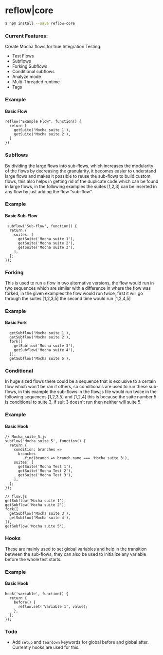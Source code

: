 # reflow|core

```sh
$ npm install --save reflow-core
```

### Current Features:

Create Mocha flows for true Integration Testing.
- Test Flows
- Subflows
- Forking Subflows
- Conditional subflows
- Analyze mode
- Multi-Threaded runtime
- Tags

### Example

#### Basic Flow
```
reflow("Example Flow", function() {
  return [
    getSuite('Mocha suite 1'),
    getSuite('Mocha suite 2'),
  ]
})
```
### Subflows

By dividing the large flows into sub-flows, which increases the modularity of the flows by decreasing the granularity, it becomes easier to understand large flows and makes it possible to reuse the sub-flows to build custom flows, this also helps in getting rid of the duplicate code which can be found in large flows, in the following examples the suites [1,2,3] can be inserted in any flow by just adding the flow "sub-flow".

### Example
#### Basic Sub-Flow
```
 subflow('Sub-flow', function() {
  return {
    suites: [
      getSuite('Mocha suite 1'),
      getSuite('Mocha suite 2'),
      getSuite('Mocha suite 3'),
    ],
  };
});
```

### Forking

This is used to run a flow in two alternative versions, the flow would run in two sequences which are similar with a difference in where the flow was forked, in the given examples the flow would run twice, first it will go through the suites [1,2,3,5] the second time would run [1,2,4,5]
### Example

#### Basic Fork

```
  getSubflow('Mocha suite 1'),
  getSubflow('Mocha suite 2'),
  fork([
    getSubflow('Mocha suite 3'),
    getSubflow('Mocha suite 4'),
  ]),
  getSubflow('Mocha suite 5'),
```
### Conditional

In huge sized flows there could be a sequence that is exclusive to a certain flow which won't be ran if others, so conditionals are used to run these sub-flows, in this example the sub-flows in the flow.js file would run twice in the following sequences [1,2,3,5] and [1,2,4] this is because the suite number 5 is conditional to suite 3, if suit 3 doesn't run then neither will suite 5.
### Example

#### Basic Hook

```
// Mocha_suite_5.js
subflow('Mocha suite 5', function() {
  return {
    condition: branches =>
      branches
        .find(branch => branch.name === 'Mocha suite 3'),
    suites: [
      getSuite('Mocha Test 1'),
      getSuite('Mocha Test 2'),
      getSuite('Mocha Test 3'),
    ],
  };
});

// flow.js
getSubflow('Mocha suite 1'),
getSubflow('Mocha suite 2'),
fork([
  getSubflow('Mocha suite 3'),
  getSubflow('Mocha suite 4'),
]),
getSubflow('Mocha suite 5'),
```

### Hooks

These are mainly used to set global variables and help in the transition between the sub-flows, they can also be used to initialize any variable before the whole test starts.

### Example
#### Basic Hook

```
hook('variable', function() {
  return {
    before() {
      reflow.set('Variable 1', value);
    },
  };
});
```

### Todo

- Add `setup` and `teardown` keywords for global before and global after. Currently hooks are used for this.
